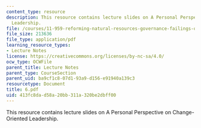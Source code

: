 ```yaml
---
content_type: resource
description: This resource contains lecture slides on A Personal Perspective on Change-Oriented
  Leadership.
file: /courses/11-959-reforming-natural-resources-governance-failings-of-scientific-rationalism-and-alternatives-for-building-common-ground-january-iap-2007/413fc8dad58a20bb311a320be2dbff00_6.pdf
file_size: 213636
file_type: application/pdf
learning_resource_types:
- Lecture Notes
license: https://creativecommons.org/licenses/by-nc-sa/4.0/
ocw_type: OCWFile
parent_title: Lecture Notes
parent_type: CourseSection
parent_uid: ba9cf1c8-07d1-93a9-d156-e91940a139c3
resourcetype: Document
title: 6.pdf
uid: 413fc8da-d58a-20bb-311a-320be2dbff00
---
```

This resource contains lecture slides on A Personal Perspective on Change-Oriented Leadership.